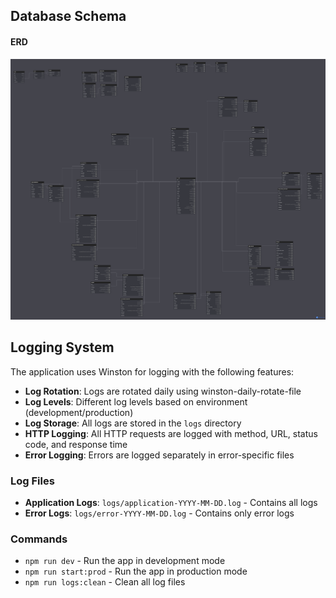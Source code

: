 ## Database Schema

#### ERD

![ERD](./docs/images/ERD.png)

## Logging System

The application uses Winston for logging with the following features:

- **Log Rotation**: Logs are rotated daily using winston-daily-rotate-file
- **Log Levels**: Different log levels based on environment (development/production)
- **Log Storage**: All logs are stored in the `logs` directory
- **HTTP Logging**: All HTTP requests are logged with method, URL, status code, and response time
- **Error Logging**: Errors are logged separately in error-specific files

### Log Files

- **Application Logs**: `logs/application-YYYY-MM-DD.log` - Contains all logs
- **Error Logs**: `logs/error-YYYY-MM-DD.log` - Contains only error logs

### Commands

- `npm run dev` - Run the app in development mode
- `npm run start:prod` - Run the app in production mode
- `npm run logs:clean` - Clean all log files
